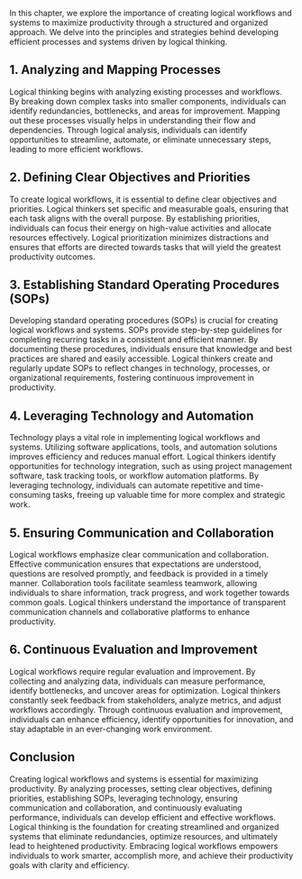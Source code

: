 
In this chapter, we explore the importance of creating logical workflows and systems to maximize productivity through a structured and organized approach. We delve into the principles and strategies behind developing efficient processes and systems driven by logical thinking.

**1. Analyzing and Mapping Processes**
--------------------------------------

Logical thinking begins with analyzing existing processes and workflows. By breaking down complex tasks into smaller components, individuals can identify redundancies, bottlenecks, and areas for improvement. Mapping out these processes visually helps in understanding their flow and dependencies. Through logical analysis, individuals can identify opportunities to streamline, automate, or eliminate unnecessary steps, leading to more efficient workflows.

**2. Defining Clear Objectives and Priorities**
-----------------------------------------------

To create logical workflows, it is essential to define clear objectives and priorities. Logical thinkers set specific and measurable goals, ensuring that each task aligns with the overall purpose. By establishing priorities, individuals can focus their energy on high-value activities and allocate resources effectively. Logical prioritization minimizes distractions and ensures that efforts are directed towards tasks that will yield the greatest productivity outcomes.

**3. Establishing Standard Operating Procedures (SOPs)**
--------------------------------------------------------

Developing standard operating procedures (SOPs) is crucial for creating logical workflows and systems. SOPs provide step-by-step guidelines for completing recurring tasks in a consistent and efficient manner. By documenting these procedures, individuals ensure that knowledge and best practices are shared and easily accessible. Logical thinkers create and regularly update SOPs to reflect changes in technology, processes, or organizational requirements, fostering continuous improvement in productivity.

**4. Leveraging Technology and Automation**
-------------------------------------------

Technology plays a vital role in implementing logical workflows and systems. Utilizing software applications, tools, and automation solutions improves efficiency and reduces manual effort. Logical thinkers identify opportunities for technology integration, such as using project management software, task tracking tools, or workflow automation platforms. By leveraging technology, individuals can automate repetitive and time-consuming tasks, freeing up valuable time for more complex and strategic work.

**5. Ensuring Communication and Collaboration**
-----------------------------------------------

Logical workflows emphasize clear communication and collaboration. Effective communication ensures that expectations are understood, questions are resolved promptly, and feedback is provided in a timely manner. Collaboration tools facilitate seamless teamwork, allowing individuals to share information, track progress, and work together towards common goals. Logical thinkers understand the importance of transparent communication channels and collaborative platforms to enhance productivity.

**6. Continuous Evaluation and Improvement**
--------------------------------------------

Logical workflows require regular evaluation and improvement. By collecting and analyzing data, individuals can measure performance, identify bottlenecks, and uncover areas for optimization. Logical thinkers constantly seek feedback from stakeholders, analyze metrics, and adjust workflows accordingly. Through continuous evaluation and improvement, individuals can enhance efficiency, identify opportunities for innovation, and stay adaptable in an ever-changing work environment.

Conclusion
----------

Creating logical workflows and systems is essential for maximizing productivity. By analyzing processes, setting clear objectives, defining priorities, establishing SOPs, leveraging technology, ensuring communication and collaboration, and continuously evaluating performance, individuals can develop efficient and effective workflows. Logical thinking is the foundation for creating streamlined and organized systems that eliminate redundancies, optimize resources, and ultimately lead to heightened productivity. Embracing logical workflows empowers individuals to work smarter, accomplish more, and achieve their productivity goals with clarity and efficiency.
